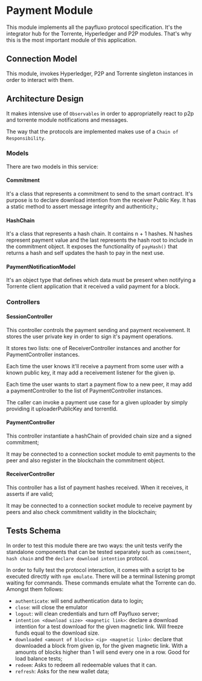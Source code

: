 # Payment Module

This module implements all the payfluxo protocol specification. It's the
integrator hub for the Torrente, Hyperledger and P2P modules. That's why
this is the most important module of this application.

## Connection Model

This module, invokes Hyperledger, P2P and Torrente singleton instances in
order to interact with them.

## Architecture Design

It makes intensive use of `Observables` in order to appropriatelly react to
p2p and torrente module notifications and messages.

The way that the protocols are implemented makes use of a
`Chain of Responsibility`.

### Models

There are two models in this service:

#### Commitment

It's a class that represents a commitment to send to the smart contract. It's purpose is to declare download intention from the receiver Public Key. It has a static method to assert message integrity and authenticity.;

#### HashChain

It's a class that represents a hash chain. It contains n + 1 hashes. N hashes represent payment value and the last represents the hash root to include in the commitment object. It exposes the functionality of `payHash()` that returns a hash and self updates the hash to pay in the next use.

#### PaymentNotificationModel

It's an object type that defines which data must be present when notifying a Torrente client application that it received a valid payment for a block.

### Controllers

#### SessionController

This controller controls the payment sending and payment receivement. It stores the user private key in order to sign it's payment operations.

It stores two lists: one of ReceiverController instances and another for PaymentController instances.

Each time the user knows it'll receive a payment from some user with a known public key, it may add a receivement listener for the given ip.

Each time the user wants to start a payment flow to a new peer, it may add a paymentController to the list of PaymentController instances.

The caller can invoke a payment use case for a given uploader by simply providing it uploaderPublicKey and torrentId.

#### PaymentController

This controller instantiate a hashChain of provided chain size and a signed commitment;

It may be connected to a connection socket module to emit payments to the peer and also register in the blockchain the commitment object.

#### ReceiverController

This controller has a list of payment hashes received. When it receives, it asserts if are valid;

It may be connected to a connection socket module to receive payment by peers and also check commitment validity in the blockchain;


## Tests Schema

In order to test this module there are two ways: the unit tests verify the
standalone components that can be tested separately such as `commitment`,
`hash chain` and the `declare download intention` protocol.

In order to fully test the protocol interaction, it comes with a script to be
executed directly with `npm emulate`. There will be a terminal
listening prompt waiting for commands. These commands emulate what the Torrente
can do. Amongst them follows:

- `authenticate`: will send authentication data to login;
- `close`:  will close the emulator
- `logout`: will clean credentials and turn off Payfluxo server;
- `intention <download size> <magnetic link>`: declare a download intention for a test download for the given magnetic link. Will freeze funds equal to the download size.
- `downloaded <amount of blocks> <ip> <magnetic link>`: declare that downloaded a block from given ip, for the given magnetic link. With a amounts of blocks higher than 1 will send every one in a row. Good for load balance tests;
- `redeem`: Asks to redeem all redeemable values that it can.
- `refresh`: Asks for the new wallet data;
